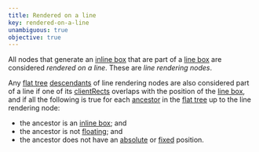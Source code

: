 ```yaml
---
title: Rendered on a line
key: rendered-on-a-line
unambiguous: true
objective: true
---
```


All nodes that generate an [inline box][] that are part of a [line box][] are considered _rendered on a line_. These are _line rendering nodes_.

Any [flat tree][] [descendants][] of line rendering nodes are also considered part of a line if one of its [clientRects][] overlaps with the position of the [line box][], and if all the following is true for each [ancestor][] in the [flat tree][] up to the line rendering node:

- the ancestor is an [inline box][]; and
- the ancestor is not [floating][]; and
- the ancestor does not have an [absolute][] or [fixed][] position.

[absolute]: https://drafts.csswg.org/css-position-3/#valdef-position-absolute 'Definition of absolute'
[ancestor]: https://dom.spec.whatwg.org/#concept-tree-ancestor 'Definition of ancestor'
[clientrects]: https://drafts.csswg.org/cssom-view/#dom-element-getclientrects 'Definition of getClientRects'
[descendants]: https://dom.spec.whatwg.org/#concept-tree-descendant 'Definition of descendant'
[fixed]: https://drafts.csswg.org/css-position-3/#valdef-position-fixed 'Definition of fixed'
[flat tree]: https://drafts.csswg.org/css-scoping/#flat-tree 'Definition of flat tree'
[floating]: https://www.w3.org/TR/CSS2/visuren.html#floats 'Definition of float'
[inline box]: https://drafts.csswg.org/css-display/#inline-box 'Definition of inline box'
[line box]: https://drafts.csswg.org/css2/visuren.html#line-box 'Definition of line box'
